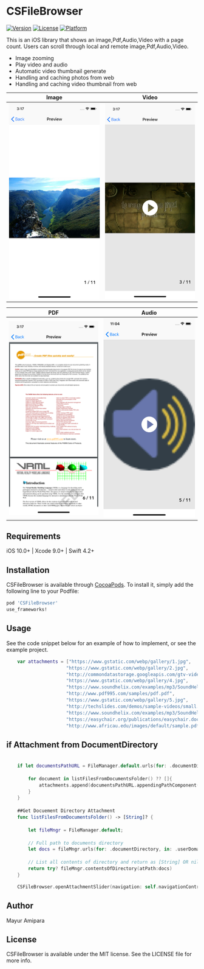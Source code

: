 # CSFileBrowser

[![Version](https://img.shields.io/cocoapods/v/CSFileBrowser.svg?style=flat)](https://cocoapods.org/pods/CSFileBrowser)
[![License](https://img.shields.io/cocoapods/l/CSFileBrowser.svg?style=flat)](https://cocoapods.org/pods/CSFileBrowser)
[![Platform](https://img.shields.io/cocoapods/p/CSFileBrowser.svg?style=flat)](https://cocoapods.org/pods/CSFileBrowser)

This is an iOS library that shows an image,Pdf,Audio,Video with a page count. Users can scroll through local and remote image,Pdf,Audio,Video.

- Image  zooming
- Play video and audio
- Automatic video thumbnail generate
- Handling and caching photos from web
- Handling and caching video thumbnail from web

| Image | Video |
| ------------- | --------------- |
| ![sample](https://github.com/Mayuramipara94/CSFileBrowser/blob/master/Screenshot/image1.png) | ![sample](https://github.com/Mayuramipara94/CSFileBrowser/blob/master/Screenshot/video1.png) |

| PDF | Audio |
| ------------- | --------------- |
| ![sample](Screenshot/pdf.png) | ![sample](Screenshot/audio.png) |


## Requirements

iOS 10.0+ | Xcode 9.0+ | Swift 4.2+

## Installation

CSFileBrowser is available through [CocoaPods](https://cocoapods.org/pods/CSFileBrowser). To install
it, simply add the following line to your Podfile:

```ruby
pod 'CSFileBrowser'
use_frameworks!
```

## Usage
See the code snippet below for an example of how to implement, or see the example project.

```swift
    var attachments = ["https://www.gstatic.com/webp/gallery/1.jpg",
                      "https://www.gstatic.com/webp/gallery/2.jpg",
                      "http://commondatastorage.googleapis.com/gtv-videos-bucket/sample/ElephantsDream.mp4",
                      "https://www.gstatic.com/webp/gallery/4.jpg",
                      "https://www.soundhelix.com/examples/mp3/SoundHelix-Song-1.mp3",
                      "http://www.pdf995.com/samples/pdf.pdf",
                      "https://www.gstatic.com/webp/gallery/5.jpg",
                      "http://techslides.com/demos/sample-videos/small.mp4",
                      "https://www.soundhelix.com/examples/mp3/SoundHelix-Song-5.mp3",
                      "https://easychair.org/publications/easychair.docx",
                      "http://www.africau.edu/images/default/sample.pdf"]
```                      

## if Attachment from DocumentDirectory

```swift
    
    if let documentsPathURL = FileManager.default.urls(for: .documentDirectory, in: .userDomainMask).first {
    
        for document in listFilesFromDocumentsFolder() ?? []{
            attachments.append(documentsPathURL.appendingPathComponent("/\(document)").path)
        }
    }
    
    ##Get Docuement Directory Attachment
    func listFilesFromDocumentsFolder() -> [String]? {
    
        let fileMngr = FileManager.default;
    
        // Full path to documents directory
        let docs = fileMngr.urls(for: .documentDirectory, in: .userDomainMask)[0].path
    
        // List all contents of directory and return as [String] OR nil if failed
        return try? fileMngr.contentsOfDirectory(atPath:docs)
    }
```     

```swift                      
    CSFileBrowser.openAttachmentSlider(navigation: self.navigationController!, attachment: attachments)
``` 
    
## Author

Mayur Amipara

## License

CSFileBrowser is available under the MIT license. See the LICENSE file for more info.
